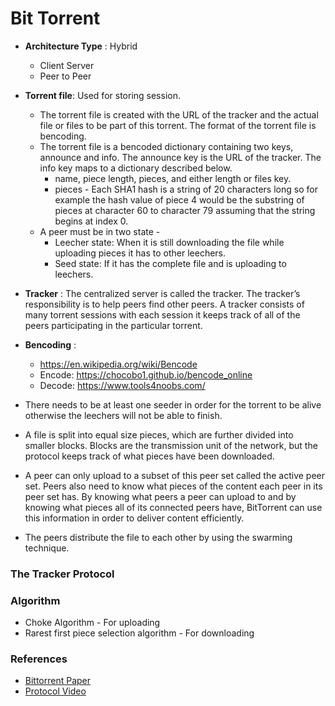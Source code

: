 # Bit Torrent

- **Architecture Type** : Hybrid
    - Client Server
    - Peer to Peer

- **Torrent file**: Used for storing session.
    - The torrent file is created with the URL of the tracker and the actual file or files to be
part of this torrent. The format of the torrent file is bencoding.
    - The torrent file is a bencoded dictionary containing two keys, announce and info. The announce key is the URL of the tracker. The info key maps to a dictionary described below.
        - name, piece length, pieces, and either length or files key.
        - pieces - Each SHA1 hash is a string of 20 characters long so for example the hash value of piece 4 would be the substring of pieces at character 60 to character 79 assuming that the string begins at index 0. 
    - A peer must be in two state - 
        - Leecher state: When it is still downloading the file while uploading pieces it has to other leechers.
        - Seed state: If it has the complete file and is uploading to leechers.

- **Tracker** : The centralized server is called the tracker. The tracker’s responsibility is to help peers find other peers. A tracker consists of many torrent sessions with each session it keeps
track of all of the peers participating in the particular torrent.   

- **Bencoding** : 
    - https://en.wikipedia.org/wiki/Bencode
    - Encode: https://chocobo1.github.io/bencode_online
    - Decode: https://www.tools4noobs.com/

-  There needs to be at least one seeder in
order for the torrent to be alive otherwise the leechers will not be able to finish.

-  A file is split into equal size pieces, which are further divided into smaller blocks.
Blocks are the transmission unit of the network, but the protocol keeps track of what pieces have been downloaded. 

- A peer can only upload to a subset of this peer set called the active peer set. Peers
also need to know what pieces of the content each peer in its peer set has. By knowing what
peers a peer can upload to and by knowing what pieces all of its connected peers have, BitTorrent
can use this information in order to deliver content efficiently.

- The peers distribute the file to each other by using the swarming technique.

### The Tracker Protocol 

### Algorithm
- Choke Algorithm - For uploading
- Rarest first piece selection algorithm - For downloading

### References
- [Bittorrent Paper](http://citeseerx.ist.psu.edu/viewdoc/download?doi=10.1.1.114.4974&rep=rep1&type=pdf#:~:text=BitTorrent%20is%20an%20application%20layer,they%20are%20uploading%20to%20others.)
- [Protocol Video](https://www.youtube.com/watch?v=8sTttjDmNbk)